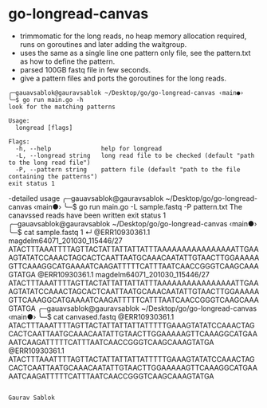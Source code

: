 # go-longread-canvas

- trimmomatic for the long reads, no heap memory allocation required, runs on goroutines and later adding the waitgroup.
- uses the same as a single line one pattern only file, see the pattern.txt as how to define the pattern. 
- parsed 100GB fastq file in few seconds. 
- give a pattern files and ports the goroutines for the long reads. 

```
╭─gauavsablok@gauravsablok ~/Desktop/go/go-longread-canvas ‹main●›
╰─$ go run main.go -h
look for the matching patterns

Usage:
  longread [flags]

Flags:
  -h, --help              help for longread
  -L, --longread string   long read file to be checked (default "path to the long read file")
  -P, --pattern string    pattern file (default "path to the file containing the patterns")
exit status 1
```
-detailed usage
╭─gauavsablok@gauravsablok ~/Desktop/go/go-longread-canvas ‹main●›
╰─$ go run main.go -L sample.fastq -P pattern.txt
The canavssed reads have been written
exit status 1
╭─gauavsablok@gauravsablok ~/Desktop/go/go-longread-canvas ‹main●›
╰─$ cat sample.fastq                                                                                                                                                1 ↵
@ERR10930361.1 magdelm64071_201030_115446/27
ATACTTTAAATTTTAGTTACTATTATTATTATTTAAAAAAAAAAAAAAAATTGAAAGTATATCCAAACTAGCACTCAATTAATGCAAACAATATTGTAACTTGGAAAAAGTTCAAAGGCATGAAAATCAAGATTTTTCATTTAATCAACCGGGTCAAGCAAAGTATGA
@ERR10930361.1 magdelm64071_201030_115446/27
ATACTTTAAATTTTAGTTACTATTATTATTATTTAAAAAAAAAAAAAAAATTGAAAGTATATCCAAACTAGCACTCAATTAATGCAAACAATATTGTAACTTGGAAAAAGTTCAAAGGCATGAAAATCAAGATTTTTCATTTAATCAACCGGGTCAAGCAAAGTATGA
╭─gauavsablok@gauravsablok ~/Desktop/go/go-longread-canvas ‹main●›
╰─$ cat canvased.fastq
@ERR10930361.1
ATACTTTAAATTTTAGTTACTATTATTATTATTTTTGAAAGTATATCCAAACTAGCACTCAATTAATGCAAACAATATTGTAACTTGGAAAAAGTTCAAAGGCATGAAAATCAAGATTTTTCATTTAATCAACCGGGTCAAGCAAAGTATGA
@ERR10930361.1
ATACTTTAAATTTTAGTTACTATTATTATTATTTTTGAAAGTATATCCAAACTAGCACTCAATTAATGCAAACAATATTGTAACTTGGAAAAAGTTCAAAGGCATGAAAATCAAGATTTTTCATTTAATCAACCGGGTCAAGCAAAGTATGA
```

Gaurav Sablok
